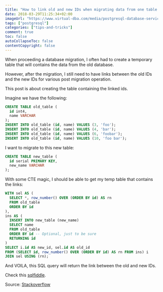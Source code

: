 ```yaml
---
title: "How to link old and new IDs when migrating data from one table to another"
date: 2018-03-29T11:25:34+02:00
imageUrl: "https://www.virtual-dba.com/media/postgresql-database-services-remote-dba.png"
tags: ["postgresql"]
categories: ["tips-and-tricks"]
comment: true
toc: false
autoCollapseToc: false
contentCopyright: false
---
```


When proceeding a database migration, I often had to create a temporary table that will contains 
the data from the old database.

However, after the migration, I still need to have links between the old IDs and the new IDs for
various post migration operation.

This post is about creating the table containing the linked ids.

<!--more-->

Imagine we have the following:

```sql
CREATE TABLE old_table (
  id int4,
  name VARCHAR
);
INSERT INTO old_table (id, name) VALUES (3, 'foo');
INSERT INTO old_table (id, name) VALUES (4, 'bar');
INSERT INTO old_table (id, name) VALUES (6, 'foobar');
INSERT INTO old_table (id, name) VALUES (10, 'foo bar');
```

I want to migrate to this new table:

```sql
CREATE TABLE new_table (
  id serial PRIMARY KEY,
  new_name VARCHAR
);
```

With some CTE magic, I should be able to get my temp table that contains the links:

```sql
WITH sel AS (
  SELECT *, row_number() OVER (ORDER BY id) AS rn
  FROM old_table
  ORDER BY id
),
ins AS (
  INSERT INTO new_table (new_name)
  SELECT name
  FROM old_table
  ORDER BY id -- Optional, just to be sure
  RETURNING id
)
SELECT i.id AS new_id, sel.id AS old_id
FROM (SELECT id, row_number() OVER (ORDER BY id) AS rn FROM ins) i
JOIN sel USING (rn);
```

And VOILA, this SQL query will return the link between the old and new IDs.

Check this [sqlfiddle](http://sqlfiddle.com/#!17/2b8d8/).

Source: [Stackoverflow](https://stackoverflow.com/questions/29256888/insert-into-from-select-returning-id-mappings)

